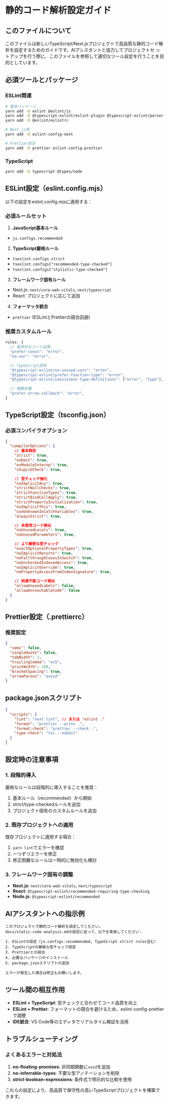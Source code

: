# 静的コード解析設定ガイド

## このファイルについて

このファイルは新しいTypeScript/Next.jsプロジェクトで高品質な静的コード解析を設定するためのガイドです。AIアシスタントと協力してプロジェクトセ
ットアップを行う際に、このファイルを参照して適切なツール設定を行うことを目的としています。

## 必須ツールとパッケージ

### ESLint関連

```bash
# 基本パッケージ
yarn add -D eslint @eslint/js
yarn add -D @typescript-eslint/eslint-plugin @typescript-eslint/parser
yarn add -D @eslint/eslintrc

# Next.js用
yarn add -D eslint-config-next

# Prettier統合
yarn add -D prettier eslint-config-prettier
```

### TypeScript

```bash
yarn add -D typescript @types/node
```

## ESLint設定（eslint.config.mjs）

以下の設定をeslint.config.mjsに適用する：

### 必須ルールセット

1. **JavaScript基本ルール**
  - `js.configs.recommended`

2. **TypeScript厳格ルール**
  - `tseslint.configs.strict`
  - `tseslint.configs["recommended-type-checked"]`
  - `tseslint.configs["stylistic-type-checked"]`

3. **フレームワーク固有ルール**
  - Next.js: `next/core-web-vitals`, `next/typescript`
  - React: プロジェクトに応じて追加

4. **フォーマッタ統合**
  - `prettier` (ESLintとPrettierの競合回避)

### 推奨カスタムルール

```javascript
rules: {
  // 基本的なコード品質
  "prefer-const": "error",
  "no-var": "error",

  // TypeScript固有
  "@typescript-eslint/no-unused-vars": "error",
  "@typescript-eslint/prefer-function-type": "error",
  "@typescript-eslint/consistent-type-definitions": ["error", "type"],

  // 関数定義
  "prefer-arrow-callback": "error",
}
```

## TypeScript設定（tsconfig.json）

### 必須コンパイラオプション

```json
{
  "compilerOptions": {
    // 基本設定
    "strict": true,
    "noEmit": true,
    "esModuleInterop": true,
    "skipLibCheck": true,

    // 型チェック強化
    "noImplicitAny": true,
    "strictNullChecks": true,
    "strictFunctionTypes": true,
    "strictBindCallApply": true,
    "strictPropertyInitialization": true,
    "noImplicitThis": true,
    "useUnknownInCatchVariables": true,
    "alwaysStrict": true,

    // 未使用コード検出
    "noUnusedLocals": true,
    "noUnusedParameters": true,

    // より厳密な型チェック
    "exactOptionalPropertyTypes": true,
    "noImplicitReturns": true,
    "noFallthroughCasesInSwitch": true,
    "noUncheckedIndexedAccess": true,
    "noImplicitOverride": true,
    "noPropertyAccessFromIndexSignature": true,

    // 到達不能コード検出
    "allowUnusedLabels": false,
    "allowUnreachableCode": false
  }
}
```

## Prettier設定（.prettierrc）

### 推奨設定

```json
{
  "semi": false,
  "singleQuote": false,
  "tabWidth": 2,
  "trailingComma": "es5",
  "printWidth": 100,
  "bracketSpacing": true,
  "arrowParens": "avoid"
}
```

## package.jsonスクリプト

```json
{
  "scripts": {
    "lint": "next lint", // または "eslint ."
    "format": "prettier --write .",
    "format:check": "prettier --check .",
    "type-check": "tsc --noEmit"
  }
}
```

## 設定時の注意事項

### 1. 段階的導入

厳格なルールは段階的に導入することを推奨：

1. 基本ルール（recommended）から開始
2. strict/type-checkedルールを追加
3. プロジェクト固有のカスタムルールを追加

### 2. 既存プロジェクトへの適用

既存プロジェクトに適用する場合：

1. `yarn lint`でエラーを確認
2. 一つずつエラーを修正
3. 修正困難なルールは一時的に無効化も検討

### 3. フレームワーク固有の調整

- **Next.js**: `next/core-web-vitals`, `next/typescript`
- **React**: `@typescript-eslint/recommended-requiring-type-checking`
- **Node.js**: `@typescript-eslint/recommended`

## AIアシスタントへの指示例

```
このプロジェクトで静的コード解析を設定してください。
docs/static-code-analysis.mdの設定に従って、以下を実装してください：

1. ESLintの設定（js.configs.recommended, TypeScript strict rules含む）
2. TypeScriptの厳格な型チェック設定
3. Prettierとの統合
4. 必要なパッケージのインストール
5. package.jsonスクリプトの追加

エラーが発生した場合は修正もお願いします。
```

## ツール間の相互作用

- **ESLint + TypeScript**: 型チェックと合わせてコード品質を向上
- **ESLint + Prettier**: フォーマットの競合を避けるため、eslint-config-prettierで調整
- **IDE統合**: VS Code等のエディタでリアルタイム検証を活用

## トラブルシューティング

### よくあるエラーと対処法

1. **no-floating-promises**: 非同期関数に`void`を追加
2. **no-inferrable-types**: 不要な型アノテーションを削除
3. **strict-boolean-expressions**: 条件式で明示的な比較を使用

これらの設定により、高品質で保守性の高いTypeScriptプロジェクトを構築できます。
